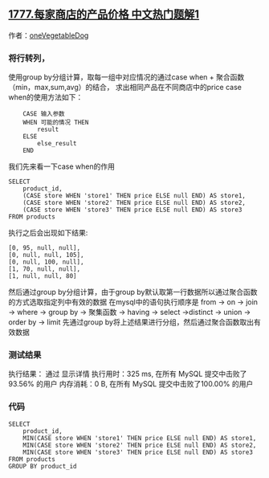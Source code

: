 ## [1777.每家商店的产品价格 中文热门题解1](https://leetcode.cn/problems/products-price-for-each-store/solutions/100000/jiang-xing-zhuan-lie-de-fang-fa-by-onsap-inbf)

作者：[oneVegetableDog](https://leetcode.cn/u/oneVegetableDog)

### 将行转列，
使用group by分组计算，取每一组中对应情况的通过case when + 聚合函数（min，max,sum,avg）的结合，
求出相同产品在不同商店中的price
case when的使用方法如下：
```
    CASE 输入参数
    WHEN 可能的情况 THEN
        result
    ELSE
        else_result
    END
```
我们先来看一下case when的作用
```
SELECT 
    product_id,
    (CASE store WHEN 'store1' THEN price ELSE null END) AS store1, 
    (CASE store WHEN 'store2' THEN price ELSE null END) AS store2, 
    (CASE store WHEN 'store3' THEN price ELSE null END) AS store3
FROM products
```
执行之后会出现如下结果:
```
[0, 95, null, null], 
[0, null, null, 105], 
[0, null, 100, null], 
[1, 70, null, null], 
[1, null, null, 80]
```
然后通过group by分组计算，由于group by默认取第一行数据所以通过聚合函数的方式选取指定列中有效的数据
在mysql中的语句执行顺序是
from ->  on -> join -> where ->  group by  -> 聚集函数  -> having ->  select  ->distinct -> union -> order by -> limit
先通过group by将上述结果进行分组，然后通过聚合函数取出有效数据
### 测试结果
执行结果：
通过
显示详情
执行用时：325 ms, 在所有 MySQL 提交中击败了93.56% 的用户
内存消耗：0 B, 在所有 MySQL 提交中击败了100.00% 的用户
### 代码
```mysql
SELECT 
    product_id, 
    MIN(CASE store WHEN 'store1' THEN price ELSE null END) AS store1, 
    MIN(CASE store WHEN 'store2' THEN price ELSE null END) AS store2, 
    MIN(CASE store WHEN 'store3' THEN price ELSE null END) AS store3
FROM products
GROUP BY product_id
```